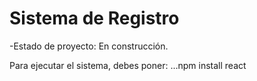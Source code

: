 <h1> Sistema de Registro</h1>

-Estado de proyecto: En construcción.

Para ejecutar el sistema, debes poner:
...npm install react
